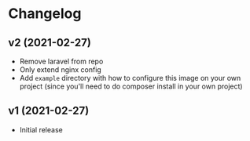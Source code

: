 # Changelog

## v2 (2021-02-27)

* Remove laravel from repo
* Only extend nginx config
* Add `example` directory with how to configure this image on your own project (since you'll need to do composer install in your own project)

## v1 (2021-02-27)

* Initial release
